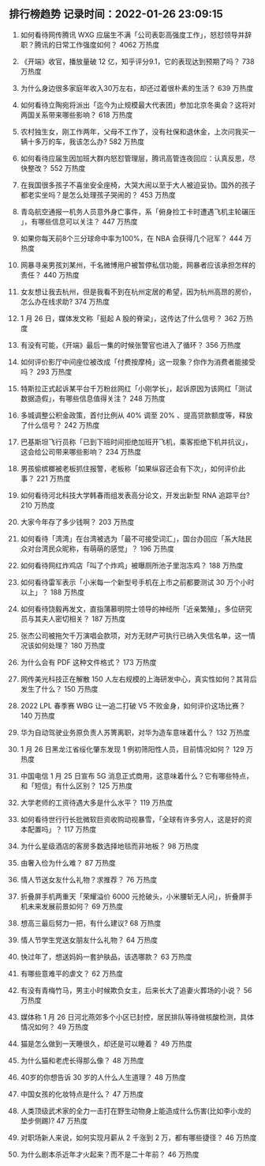 
## 排行榜趋势 记录时间：2022-01-26 23:09:15
  
  1. 如何看待网传腾讯 WXG 应届生不满「公司表彰高强度工作」，怒怼领导并辞职？腾讯的日常工作强度如何？ 4062 万热度
    
  2. 《开端》收官，播放量破 12 亿，知乎评分9.1，它的表现达到预期了吗？ 738 万热度
    
  3. 为什么身边很多家庭年收入30万左右，却还过着很朴素的生活？ 639 万热度
    
  4. 如何看待立陶宛将派出「迄今为止规模最大代表团」参加北京冬奥会？这将对两国关系带来哪些影响？ 618 万热度
    
  5. 农村独生女，刚工作两年，父母不工作了，没有社保和退休金，上次问我买一辆十多万的车，我该怎么办? 582 万热度
    
  6. 如何看待应届生因加班大群内怒怼管理层，腾讯高管连夜回应：认真反思，尽快整改？ 552 万热度
    
  7. 在我国很多孩子不喜坐安全座椅，大哭大闹以至于大人被迫妥协。国外的孩子都老实坐吗？是怎么处理孩子哭闹的？ 453 万热度
    
  8. 青岛航空通报一机务人员意外身亡事件，系「俯身捡工卡时遭遇飞机主轮碾压 」，有哪些信息可以关注？ 447 万热度
    
  9. 如果你每天前8个三分球命中率为100%，在 NBA 会获得几个冠军？ 444 万热度
    
  10. 网暴寻亲男孩刘某州，千名微博用户被暂停私信功能，网暴者应该承担怎样的责任？ 440 万热度
    
  11. 女友想让我去杭州，但是我看不到在杭州定居的希望，因为杭州高昂的房价，怎么办在线求助? 374 万热度
    
  12. 1 月 26 日，媒体发文称「挺起 A 股的脊梁」，这传达了什么信号？ 362 万热度
    
  13. 有没有可能，《开端》最后一集的时候张警官也进入了循环？ 356 万热度
    
  14. 如何评价影厅中间座位被改成「付费按摩椅」这一现象？你作为消费者能接受吗？ 293 万热度
    
  15. 特斯拉正式起诉某平台千万粉丝网红「小刚学长」，起诉原因为该网红「测试数据造假」，有哪些信息值得关注？ 248 万热度
    
  16. 多城调整公积金政策，首付比例从 40% 调至 20% 、提高贷款额度等，释放了什么信号？ 242 万热度
    
  17. 巴基斯坦飞行员称「已到下班时间拒绝加班开飞机，乘客拒绝下机并抗议」，这会给公司带来哪些影响？ 234 万热度
    
  18. 男孩偷槟榔被老板抓住报警，老板称「如果纵容还会有下次」，如何评价此事？ 221 万热度
    
  19. 如何看待河北科技大学韩春雨组发表高分论文，开发出新型 RNA 追踪平台? 210 万热度
    
  20. 大家今年存了多少钱啊？ 203 万热度
    
  21. 如何看待「湾湾」在台湾被选为「最不可接受词汇」，国台办回应「系大陆民众对台湾民众昵称，有萌萌的感觉」？ 196 万热度
    
  22. 如何看待网红炸鸡店「叫了个炸鸡」被曝厕所池子里泡冻鸡？ 188 万热度
    
  23. 如何看待雷军表示「小米每一个新型号手机在上市之前都要测试 30 万个小时以上」？ 188 万热度
    
  24. 如何看待饶毅再发文，直指蒲慕明院士领导的神经所「近亲繁殖」，多位研究员与其夫人密切相关？ 187 万热度
    
  25. 张杰公司被拖欠千万演唱会款项，对方无财产可执行已纳入失信名单，这一情况该如何处理？ 180 万热度
    
  26. 为什么会有 PDF 这种文件格式？ 173 万热度
    
  27. 网传美光科技正在解散 150 人左右规模的上海研发中心，真实性如何？其背后发生了什么？ 150 万热度
    
  28. 2022 LPL 春季赛 WBG 让一追二打破 V5 不败金身，如何评价这场比赛？ 140 万热度
    
  29. 华为自动驾驶业务原负责人苏箐离职，对华为造车意味着什么？ 132 万热度
    
  30. 1 月 26 日黑龙江省绥化肇东发现 1 例初筛阳性人员，目前情况如何？ 129 万热度
    
  31. 中国电信 1 月 25 日宣布 5G 消息正式商用，这意味着什么？它有哪些特点，和「短信」有什么区别？ 125 万热度
    
  32. 大学老师的工资待遇大多是什么水平？ 119 万热度
    
  33. 如何看待世行行长批微软巨资收购动视暴雪，「全球有许多穷人，这是好的资本配置吗」？ 117 万热度
    
  34. 为什么星级酒店的客房多数选择地毯而非地板？ 98 万热度
    
  35. 由奢入俭为什么难？ 87 万热度
    
  36. 情人节送女友什么礼物？求推荐？ 76 万热度
    
  37. 折叠屏手机两重天「荣耀溢价 6000 元抢破头，小米腰斩无人问」，折叠屏手机未来发展前景如何？ 69 万热度
    
  38. 想高三最后努力一把，有什么建议? 68 万热度
    
  39. 情人节学生党送女朋友什么礼物？ 64 万热度
    
  40. 快过年了，想送妈妈一套护肤品，该选哪款？ 63 万热度
    
  41. 有哪些意难平的虐文？ 62 万热度
    
  42. 有没有青梅竹马，男主小时候欺负女主，后来长大了追妻火葬场的小说？ 56 万热度
    
  43. 媒体称 1 月 26 日河北燕郊多个小区已封控，居民排队等待做核酸检测，具体情况如何？ 49 万热度
    
  44. 猫是怎么做到一天睡很久，却还是可以睡着？ 49 万热度
    
  45. 为什么猫和老虎长得那么像？ 48 万热度
    
  46. 40岁的你想告诉 30 岁的人什么人生道理？ 48 万热度
    
  47. 中国女孩的化妆特点是什么？ 47 万热度
    
  48. 人类顶级武术家的全力一击打在野生动物身上能造成什么伤害(比如李小龙的垫步侧踢)? 47 万热度
    
  49. 对职场新人来说，如何实现月薪从 2 千涨到 2 万，都有哪些捷径？ 46 万热度
    
  50. 为什么剧本杀近年才火起来？而不是二十年前？ 46 万热度
    